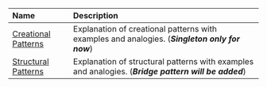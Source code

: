 |Name|Description|
|:--|:--|
|[Creational Patterns](https://github.com/meteahmetyakar/Java/blob/main/Study%20Docs/Design%20Patterns/Creational%20Patterns.pdf)|Explanation of creational patterns with examples and analogies. (***Singleton only for now***) |
|[Structural Patterns](https://github.com/meteahmetyakar/Java/blob/main/Study%20Docs/Design%20Patterns/Structural%20Patterns.pdf)|Explanation of structural patterns with examples and analogies. (***Bridge pattern will be added***)|
